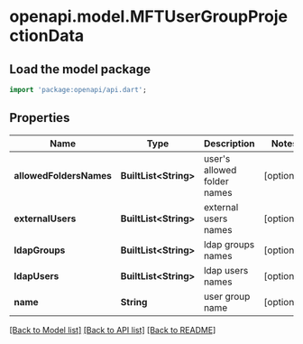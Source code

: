 # openapi.model.MFTUserGroupProjectionData

## Load the model package
```dart
import 'package:openapi/api.dart';
```

## Properties
Name | Type | Description | Notes
------------ | ------------- | ------------- | -------------
**allowedFoldersNames** | **BuiltList&lt;String&gt;** | user's allowed folder names | [optional] 
**externalUsers** | **BuiltList&lt;String&gt;** | external users names | [optional] 
**ldapGroups** | **BuiltList&lt;String&gt;** | ldap groups names | [optional] 
**ldapUsers** | **BuiltList&lt;String&gt;** | ldap users names | [optional] 
**name** | **String** | user group name | [optional] 

[[Back to Model list]](../README.md#documentation-for-models) [[Back to API list]](../README.md#documentation-for-api-endpoints) [[Back to README]](../README.md)



